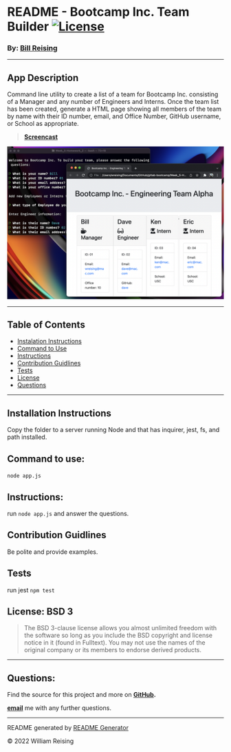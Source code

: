 # README - Bootcamp Inc. Team Builder [![License](https://img.shields.io/badge/License-BSD_3--Clause-blue.svg)](https://opensource.org/licenses/BSD-3-Clause)

### By: [Bill Reising](#questions)

---

## App Description

Command line utility to create a list of a team for Bootcamp Inc. consisting of a Manager and any number of Engineers and Interns. Once the team list has been created, generate a HTML page showing all members of the team by name with their ID number, email, and Office Number, GitHub username, or School as appropriate.

> **[Screencast](https://drive.google.com/file/d/1YgWA-ig94EaKYjz4AOZKsRsgg3G-IWt-/view)**

![Screenshot](Assets/screen_shot_2022-03-13.png)

---

## Table of Contents
- [Instalation Instructions](#installation-instructions)
- [Command to Use](#command-to-use)
- [Instructions](#instructions)
- [Contribution Guidlines](#contribution-guidlines)
- [Tests](#tests)
- [License](#License-bsd-3)
- [Questions](#Questions)

---

## Installation Instructions

Copy the folder to a server running Node and that has inquirer, jest, fs, and path installed.

## Command to use:

<code>node app.js</code>

## Instructions:

run `node app.js` and answer the questions.

## Contribution Guidlines

Be polite and provide examples.

## Tests

run jest `npm test`

## License: BSD 3

>The BSD 3-clause license allows you almost unlimited freedom with the software so long as you include the BSD copyright and license notice in it (found in Fulltext). You may not use the names of the original company or its members to endorse derived products.

---

## Questions:

Find the source for this project and more on **[GitHub](https://github.com/wreising).**

**[email](wreising@mac.com)** me with any further questions.

---

README generated by [README Generator](https://github.com/wreising/Week_5-Homework_1)

© 2022 William Reising
